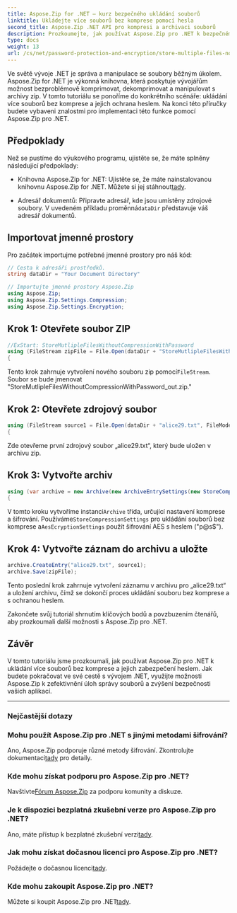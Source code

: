 ```yaml
---
title: Aspose.Zip for .NET – kurz bezpečného ukládání souborů
linktitle: Ukládejte více souborů bez komprese pomocí hesla
second_title: Aspose.Zip .NET API pro kompresi a archivaci souborů
description: Prozkoumejte, jak používat Aspose.Zip pro .NET k bezpečnému ukládání více souborů bez komprese. Snadné kroky pro ochranu heslem. Odemkněte sílu správy souborů!
type: docs
weight: 13
url: /cs/net/password-protection-and-encryption/store-multiple-files-no-compression-password/
---
```


Ve světě vývoje .NET je správa a manipulace se soubory běžným úkolem. Aspose.Zip for .NET je výkonná knihovna, která poskytuje vývojářům možnost bezproblémově komprimovat, dekomprimovat a manipulovat s archivy zip. V tomto tutoriálu se ponoříme do konkrétního scénáře: ukládání více souborů bez komprese a jejich ochrana heslem. Na konci této příručky budete vybaveni znalostmi pro implementaci této funkce pomocí Aspose.Zip pro .NET.

## Předpoklady

Než se pustíme do výukového programu, ujistěte se, že máte splněny následující předpoklady:

-  Knihovna Aspose.Zip for .NET: Ujistěte se, že máte nainstalovanou knihovnu Aspose.Zip for .NET. Můžete si jej stáhnout[tady](https://releases.aspose.com/zip/net/).

-  Adresář dokumentů: Připravte adresář, kde jsou umístěny zdrojové soubory. V uvedeném příkladu proměnná`dataDir` představuje váš adresář dokumentů.

## Importovat jmenné prostory

Pro začátek importujme potřebné jmenné prostory pro náš kód:

```csharp
// Cesta k adresáři prostředků.
string dataDir = "Your Document Directory"

// Importujte jmenné prostory Aspose.Zip
using Aspose.Zip;
using Aspose.Zip.Settings.Compression;
using Aspose.Zip.Settings.Encryption;
```

## Krok 1: Otevřete soubor ZIP

```csharp
//ExStart: StoreMutlipleFilesWithoutCompressionWithPassword
using (FileStream zipFile = File.Open(dataDir + "StoreMutlipleFilesWithoutCompressionWithPassword_out.zip", FileMode.Create))
{
```

 Tento krok zahrnuje vytvoření nového souboru zip pomocí`FileStream`. Soubor se bude jmenovat "StoreMutlipleFilesWithoutCompressionWithPassword_out.zip."

## Krok 2: Otevřete zdrojový soubor

```csharp
using (FileStream source1 = File.Open(dataDir + "alice29.txt", FileMode.Open, FileAccess.Read))
{
```

Zde otevřeme první zdrojový soubor „alice29.txt“, který bude uložen v archivu zip.

## Krok 3: Vytvořte archiv

```csharp
using (var archive = new Archive(new ArchiveEntrySettings(new StoreCompressionSettings(), new AesEcryptionSettings("p@s$", EncryptionMethod.AES256))))
{
```

 V tomto kroku vytvoříme instanci`Archive` třída, určující nastavení komprese a šifrování. Používáme`StoreCompressionSettings` pro ukládání souborů bez komprese a`AesEcryptionSettings` použít šifrování AES s heslem ("p@s$").

## Krok 4: Vytvořte záznam do archivu a uložte

```csharp
archive.CreateEntry("alice29.txt", source1);
archive.Save(zipFile);
```

Tento poslední krok zahrnuje vytvoření záznamu v archivu pro „alice29.txt“ a uložení archivu, čímž se dokončí proces ukládání souboru bez komprese a s ochranou heslem.

Zakončete svůj tutoriál shrnutím klíčových bodů a povzbuzením čtenářů, aby prozkoumali další možnosti s Aspose.Zip pro .NET.

## Závěr

V tomto tutoriálu jsme prozkoumali, jak používat Aspose.Zip pro .NET k ukládání více souborů bez komprese a jejich zabezpečení heslem. Jak budete pokračovat ve své cestě s vývojem .NET, využijte možnosti Aspose.Zip k zefektivnění úloh správy souborů a zvýšení bezpečnosti vašich aplikací.

---

### Nejčastější dotazy

### Mohu použít Aspose.Zip pro .NET s jinými metodami šifrování?
 Ano, Aspose.Zip podporuje různé metody šifrování. Zkontrolujte dokumentaci[tady](https://reference.aspose.com/zip/net/) pro detaily.

### Kde mohu získat podporu pro Aspose.Zip pro .NET?
 Navštivte[Fórum Aspose.Zip](https://forum.aspose.com/c/zip/37) za podporu komunity a diskuze.

### Je k dispozici bezplatná zkušební verze pro Aspose.Zip pro .NET?
 Ano, máte přístup k bezplatné zkušební verzi[tady](https://releases.aspose.com/).

### Jak mohu získat dočasnou licenci pro Aspose.Zip pro .NET?
 Požádejte o dočasnou licenci[tady](https://purchase.aspose.com/temporary-license/).

### Kde mohu zakoupit Aspose.Zip pro .NET?
 Můžete si koupit Aspose.Zip pro .NET[tady](https://purchase.aspose.com/buy).
